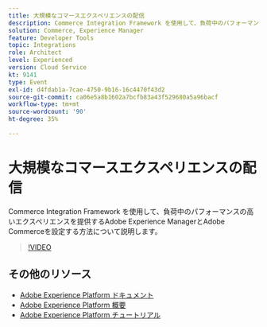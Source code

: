 ```yaml
---
title: 大規模なコマースエクスペリエンスの配信
description: Commerce Integration Framework を使用して、負荷中のパフォーマンスの高いエクスペリエンスを提供するAdobe Experience ManagerとAdobe Commerceを設定する方法について説明します。
solution: Commerce, Experience Manager
feature: Developer Tools
topic: Integrations
role: Architect
level: Experienced
version: Cloud Service
kt: 9141
type: Event
exl-id: d4fdab1a-7cae-4750-9b16-16c4470f43d2
source-git-commit: ca06e5a8b1602a7bcfb83a43f529680a5a96bacf
workflow-type: tm+mt
source-wordcount: '90'
ht-degree: 35%

---
```


# 大規模なコマースエクスペリエンスの配信

Commerce Integration Framework を使用して、負荷中のパフォーマンスの高いエクスペリエンスを提供するAdobe Experience ManagerとAdobe Commerceを設定する方法について説明します。

>[!VIDEO](https://video.tv.adobe.com/v/337582/?quality=12&learn=on&hidetitle=true)

## その他のリソース

- [Adobe Experience Platform ドキュメント](https://experienceleague.adobe.com/docs/experience-platform.html?lang=ja)
- [Adobe Experience Platform 概要](https://experienceleague.adobe.com/docs/experience-platform/landing/home.html?lang=ja)
- [Adobe Experience Platform チュートリアル](https://experienceleague.adobe.com/docs/platform-learn/tutorials/overview.html?lang=ja)
